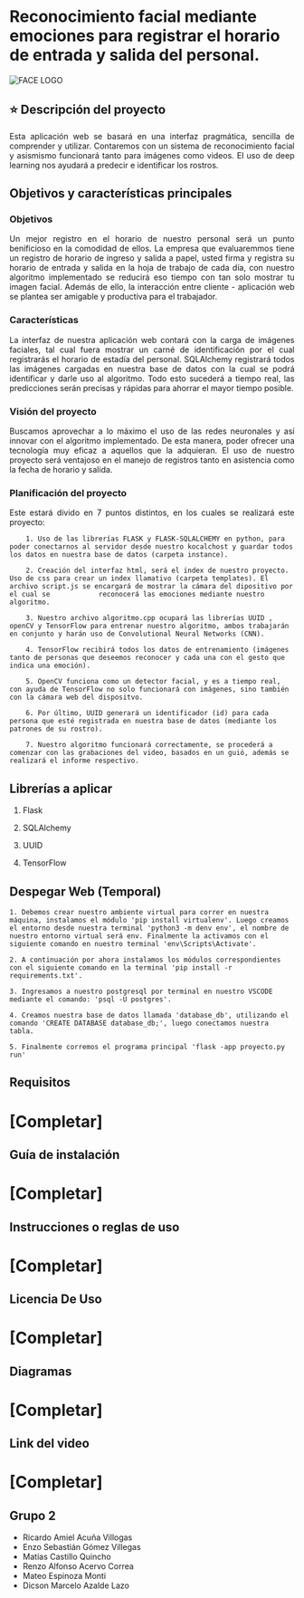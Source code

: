 # **Reconocimiento facial mediante emociones para registrar el horario de entrada y salida del personal.**

![FACE LOGO](https://github.com/CS1103/proyecto-final---te02---202301-pf0220231-grupo2/assets/132113148/fdd5866b-608b-4801-ab0b-370b76446133)



## :star: Descripción del proyecto
<p align="justify">
Esta aplicación web se basará en una interfaz pragmática, sencilla de comprender y utilizar. Contaremos con un sistema de reconocimiento facial y asismismo funcionará tanto para imágenes como videos. El uso de deep learning nos ayudará a predecir e identificar los rostros.
</p>


## **Objetivos y características principales**
### Objetivos
<p align="justify">
    Un mejor registro en el horario de nuestro personal será un punto benificioso en la comodidad de ellos. La empresa que evaluaremmos tiene un registro de horario de ingreso y salida a papel, usted firma y registra su horario de entrada y salida en la hoja de trabajo de cada día, con nuestro algoritmo implementado se reducirá eso tiempo con tan solo mostrar tu imagen facial. Además de ello, la interacción entre cliente - aplicación web se plantea ser amigable y productiva para el trabajador.
</p>

### Características
<p align="justify">
    La interfaz de nuestra aplicación web contará con la carga de imágenes faciales, tal cual fuera mostrar un carné de identificación por el cual registrarás el horario de estadía del personal. SQLAlchemy registrará todos las imágenes cargadas en nuestra base de datos con la cual se podrá identificar y darle uso al algoritmo. Todo esto sucederá a tiempo real, las predicciones serán precisas y rápidas para ahorrar el mayor tiempo posible.
</p>


### Visión del proyecto
<p align="justify">
    Buscamos aprovechar a lo máximo el uso de las redes neuronales y así innovar con el algoritmo implementado. De esta manera, poder ofrecer una tecnología muy eficaz a aquellos que la adquieran. El uso de nuestro proyecto será ventajoso en el manejo de registros tanto en asistencia como la fecha de horario y salida.
</p>

### Planificación del proyecto
<p align="justify">
    Este estará divido en 7 puntos distintos, en los cuales se realizará este proyecto:
    
        1. Uso de las librerías FLASK y FLASK-SQLALCHEMY en python, para poder conectarnos al servidor desde nuestro kocalchost y guardar todos los datos en nuestra base de datos (carpeta instance).
    
        2. Creación del interfaz html, será el index de nuestro proyecto. Uso de css para crear un index llamativo (carpeta templates). El archivo script.js se encargará de mostrar la cámara del dipositivo por el cual se            reconocerá las emociones mediante nuestro algoritmo.
    
        3. Nuestro archivo algoritmo.cpp ocupará las librerías UUID , openCV y TensorFlow para entrenar nuestro algoritmo, ambos trabajarán en conjunto y harán uso de Convolutional Neural Networks (CNN). 
    
        4. TensorFlow recibirá todos los datos de entrenamiento (imágenes tanto de personas que deseemos reconocer y cada una con el gesto que indica una emoción).
    
        5. OpenCV funciona como un detector facial, y es a tiempo real, con ayuda de TensorFlow no solo funcionará con imágenes, sino también con la cámara web del dispositvo.
    
        6. Por último, UUID generará un identificador (id) para cada persona que esté registrada en nuestra base de datos (mediante los patrones de su rostro).
    
        7. Nuestro algoritmo funcionará correctamente, se procederá a comenzar con las grabaciones del video, basados en un guió, además se realizará el informe respectivo.
</p>

## Librerías a aplicar

1. Flask

2. SQLAlchemy

3. UUID

4. TensorFlow

## Despegar Web (Temporal)
<p align="justify">
    
    1. Debemos crear nuestro ambiente virtual para correr en nuestra máquina, instalamos el módulo 'pip install virtualenv'. Luego creamos el entorno desde nuestra terminal 'python3 -m denv env', el nombre de nuestro entorno virtual será env. Finalmente la activamos con el siguiente comando en nuestro terminal 'env\Scripts\Activate'.
    
    2. A continuación por ahora instalamos los módulos correspondientes con el siguiente comando en la terminal 'pip install -r requirements.txt'.
    
    3. Ingresamos a nuestro postgresql por terminal en nuestro VSCODE mediante el comando: 'psql -U postgres'.
    
    4. Creamos nuestra base de datos llamada 'database_db', utilizando el comando 'CREATE DATABASE database_db;', luego conectamos nuestra tabla.
    
    5. Finalmente corremos el programa principal 'flask -app proyecto.py run'
    
## Requisitos
# [Completar]
    
## Guía de instalación
# [Completar]
    
## Instrucciones o reglas de uso
 # [Completar]

## Licencia De Uso
# [Completar]
    
## Diagramas
# [Completar]
    
## Link del video
# [Completar]
    
## Grupo 2
- Ricardo Amiel Acuña Villogas
- Enzo Sebastián Gómez Villegas
- Matías Castillo Quincho
- Renzo Alfonso Acervo Correa
- Mateo Espinoza Monti
- Dicson Marcelo Azalde Lazo
    
    
    



